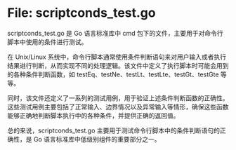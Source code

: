 # File: scriptconds_test.go

scriptconds_test.go 是 Go 语言标准库中 cmd 包下的文件，主要用于对命令行脚本中使用的条件进行测试。

在 Unix/Linux 系统中，命令行脚本通常使用条件判断语句来对用户输入或者执行结果进行判断，从而实现不同的处理逻辑。该文件中定义了执行脚本时可能会用到的各种条件判断函数，如 testEq、testNe、testLt、testLte、testGt、testGte 等等。

同时，该文件还定义了一系列的测试用例，用于验证上述条件判断函数的正确性。这些测试用例主要包括了正常输入、边界情况以及异常输入等情形，确保这些函数能够正确地判断脚本执行中的各种条件，并提供正确的返回值。

总的来说，scriptconds_test.go 主要用于测试命令行脚本中的条件判断语句的正确性，是 Go 语言标准库中低级别组件的重要部分之一。

